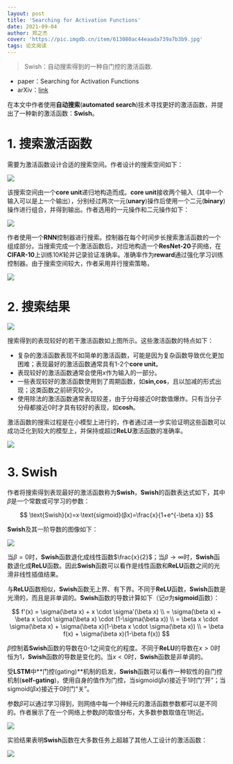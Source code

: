 ```yaml
---
layout: post
title: 'Searching for Activation Functions'
date: 2021-09-04
author: 郑之杰
cover: 'https://pic.imgdb.cn/item/613080ac44eaada739a7b3b9.jpg'
tags: 论文阅读
---
```


> Swish：自动搜索得到的一种自门控的激活函数.

- paper：Searching for Activation Functions
- arXiv：[link](https://arxiv.org/abs/1710.05941)

在本文中作者使用**自动搜索**(**automated search**)技术寻找更好的激活函数，并提出了一种新的激活函数：**Swish**。

# 1. 搜索激活函数
需要为激活函数设计合适的搜索空间。作者设计的搜索空间如下：

![](https://pic.imgdb.cn/item/6130830e44eaada739ac37e3.jpg)

该搜索空间由一个**core unit**递归地构造而成。**core unit**接收两个输入（其中一个输入可以是上一个输出），分别经过两次一元(**unary**)操作后使用一个二元(**binary**)操作进行组合，并得到输出。作者选用的一元操作和二元操作如下：

![](https://pic.imgdb.cn/item/6130871444eaada739b40655.jpg)

作者使用一个**RNN**控制器进行搜索。控制器在每个时间步长搜索激活函数的一个组成部分。当搜索完成一个激活函数后，对应地构造一个**ResNet-20**子网络，在**CIFAR-10**上训练$10K$轮并记录验证准确率。准确率作为**reward**通过强化学习训练控制器。由于搜索空间较大，作者采用并行搜索策略，

![](https://pic.imgdb.cn/item/6130842044eaada739ae3850.jpg)

# 2. 搜索结果

![](https://pic.imgdb.cn/item/613087bd44eaada739b54fd9.jpg)

搜索得到的表现较好的若干激活函数如上图所示。这些激活函数的特点如下：
- 复杂的激活函数表现不如简单的激活函数，可能是因为复杂函数导致优化更加困难；表现最好的激活函数通常具有$1$-$2$个**core unit**。
- 表现较好的激活函数通常会使用$x$作为输入的一部分。
- 一些表现较好的激活函数使用到了周期函数，如**sin,cos**，且以加减的形式出现；这类函数之前研究较少。
- 使用除法的激活函数通常表现较差，由于分母接近$0$时数值爆炸。只有当分子分母都接近$0$时才具有较好的表现，如**cosh**。

激活函数的搜索过程是在小模型上进行的，作者通过进一步实验证明这些函数可以成功泛化到较大的模型上，并保持或超过**ReLU**激活函数的准确率。

![](https://pic.imgdb.cn/item/61308a6a44eaada739ba33f1.jpg)

# 3. Swish
作者将搜索得到表现最好的激活函数称为**Swish**，**Swish**的函数表达式如下，其中$β$是一个常数或可学习的参数：

$$ \text{Swish}(x)=x·\text{sigmoid}(βx)=\frac{x}{1+e^{-\beta x}} $$

**Swish**及其一阶导数的图像如下：

![](https://pic.imgdb.cn/item/61308bb544eaada739bfda73.jpg)

当$β=0$时，**Swish**函数退化成线性函数$\frac{x}{2}$；当$β\to ∞$时，**Swish**函数退化成**ReLU**函数。因此**Swish**函数可以看作是线性函数和**ReLU**函数之间的光滑非线性插值结果。

与**ReLU**函数相似，**Swish**函数无上界、有下界。不同于**ReLU**函数，**Swish**函数是光滑的，而且是非单调的。**Swish**函数的导数计算如下（记$\sigma$为**sigmoid**函数）：

$$ f'(x) = \sigma(\beta x) + x \cdot \sigma'(\beta x) \\ = \sigma(\beta x) + \beta x \cdot \sigma(\beta x) \cdot (1-\sigma(\beta x)) \\ = \beta x \cdot \sigma(\beta x) + \sigma(\beta x)(1-\beta x \cdot \sigma(\beta x)) \\ = \beta f(x) + \sigma(\beta x)(1-\beta f(x))  $$

$\beta$控制着**Swish**函数的导数在$0$-$1$之间变化的程度。不同于**ReLU**的导数在$x>0$时恒为$1$，**Swish**函数的导数是变化的。当$x<0$时，**Swish**函数是非单调的。

受**LSTM**中**门控(gating)**机制的启发，**Swish**函数可以看作一种软性的自门控机制(**self-gating**)，使用自身的值作为门控，当$\text{sigmoid}(βx)$接近于$1$时门“开”；当$\text{sigmoid}(βx)$接近于$0$时门“关”。

参数$\beta$可以通过学习得到，则网络中每一个神经元的激活函数参数都可以是不同的。作者展示了在一个网络上参数$\beta$的取值分布，大多数参数取值在$1$附近。

![](https://pic.imgdb.cn/item/61308f8744eaada739cdd1a7.jpg)

实验结果表明**Swish**函数在大多数任务上超越了其他人工设计的激活函数：

![](https://pic.imgdb.cn/item/61308fda44eaada739cee4da.jpg)
